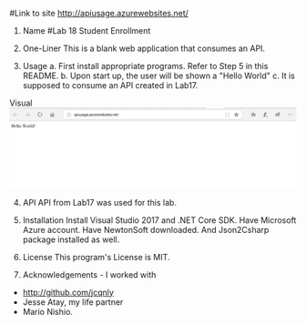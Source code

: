 #Link to site 
http://apiusage.azurewebsites.net/

1. Name 
#Lab 18 Student Enrollment

2. One-Liner
This is a blank web application that consumes an API.

3. Usage
a. First install appropriate programs. Refer to Step 5 in this README.
b. Upon start up, the user will be shown a "Hello World"
c. It is supposed to consume an API created in Lab17.

Visual
![Image](assets/Lab18.JPG)

4. API
API from Lab17 was used for this lab.

5. Installation
Install Visual Studio 2017 and .NET Core SDK. Have Microsoft Azure account. Have NewtonSoft downloaded. And Json2Csharp package installed as well.

6. License
This program's License is MIT.

7. Acknowledgements - I worked with 
- http://github.com/jcqnly 
- Jesse Atay, my life partner
- Mario Nishio.